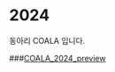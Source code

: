 # 2024

동아리 COALA 입니다.

###[COALA_2024_preview](https://ritzy-industry-202.notion.site/COALA_2024-b884b939f3154275b92b5e020f63a176)
